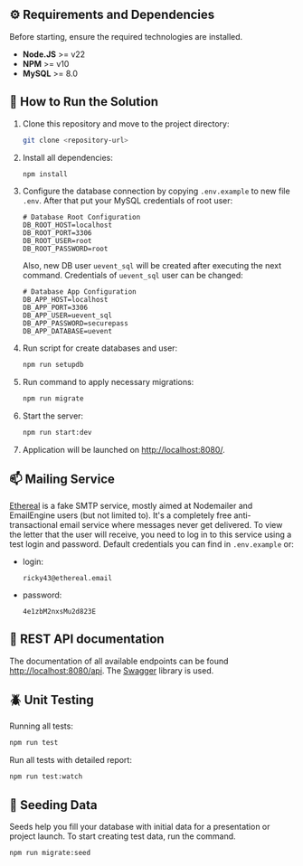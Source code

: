 ## ⚙️ Requirements and Dependencies
Before starting, ensure the required technologies are installed.
- **Node.JS** >= v22
- **NPM** >= v10
- **MySQL** >= 8.0


## 🚀 How to Run the Solution
1. Clone this repository and move to the project directory:
   ```bash
   git clone <repository-url>
   ```
2. Install all dependencies:
   ```bash
   npm install
   ```
3. Configure the database connection by copying `.env.example` to new file `.env`. After that put your MySQL credentials of root user:
    ```
    # Database Root Configuration
    DB_ROOT_HOST=localhost
    DB_ROOT_PORT=3306
    DB_ROOT_USER=root
    DB_ROOT_PASSWORD=root
    ```
   Also, new DB user `uevent_sql` will be created after executing the next command. Credentials of `uevent_sql` user can be changed:
    ```
    # Database App Configuration
    DB_APP_HOST=localhost
    DB_APP_PORT=3306
    DB_APP_USER=uevent_sql
    DB_APP_PASSWORD=securepass
    DB_APP_DATABASE=uevent
    ```
4. Run script for create databases and user:
   ```bash
   npm run setupdb
   ```
5. Run command to apply necessary migrations:
   ```bash
   npm run migrate
   ```
6. Start the server:
    ```bash
    npm run start:dev
   ```
7. Application will be launched on [http://localhost:8080/](http://localhost:8080/).


## 📫 Mailing Service
[Ethereal](https://ethereal.email/) is a fake SMTP service, mostly aimed at Nodemailer and EmailEngine users (but not limited to). It's a completely free anti-transactional email service where messages never get delivered.
To view the letter that the user will receive, you need to log in to this service using a test login and password. Default credentials you can find in `.env.example` or:
* login:
    ```text
    ricky43@ethereal.email
    ```
* password:
    ```text
    4e1zbM2nxsMu2d823E
    ```

## 🔁 REST API documentation
The documentation of all available endpoints can be found [http://localhost:8080/api](http://localhost:8080/api). The [Swagger](https://swagger.io/) library is used.


## 🪲 Unit Testing
Running all tests:

```bash
npm run test
```

Run all tests with detailed report:

```bash
npm run test:watch
```

## 🌱 Seeding Data
Seeds help you fill your database with initial data for a presentation or project launch. To start creating test data, run the command.

```bash
npm run migrate:seed
```